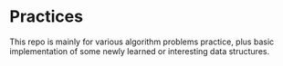 Practices
=========

This repo is mainly for various algorithm problems practice, plus basic implementation of some newly learned or interesting data structures.

